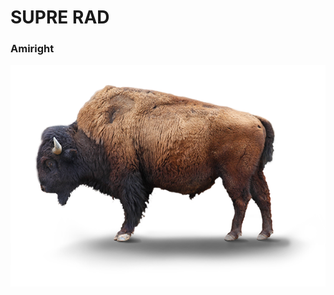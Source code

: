 <html>
<body>
<h1>SUPRE RAD</h1>
  <h3>Amiright</h3>
  <img src="bison-transparent-background.png">
</body>
</html>
